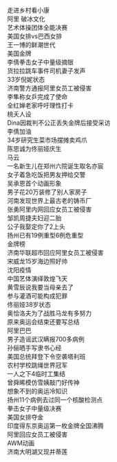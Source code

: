 走进乡村看小康  
阿里 破冰文化  
艺术体操团体全能决赛  
美国女排vs巴西女排  
王一博的鲜潮世代  
美国金牌  
李倩拳击女子中量级摘银  
货拉拉跳车事件司机妻子发声  
33岁倪妮状态  
济南警方通报阿里女员工被侵害  
李隼称女乒完成了使命  
全红婵老家呼吁理性打卡  
桃夭人设  
Dina因裁判不公正丢失金牌后接受采访  
李倩加油  
34岁研究生菜市场摆摊卖鸡爪  
陈思诚为佟丽娅庆生  
马云  
一名新生儿在郑州六院诞生取名亦宸  
女子着急吃饭把男友押给交警  
吴承恩首个动画形象  
男子花20万装修了别人家房子  
河南发现世界上最古老的铸币厂  
张勇阿里内网回应女员工被侵害  
邹凯周捷夫妇迎二胎  
公子我娶定你了2上头  
扬州已有19例重型6例危重型  
金牌榜  
济南华联超市回应阿里女员工被侵害  
宋威龙15岁海边照好帅  
沈阳疫情  
中国艺体演绎敦煌飞天  
黄雪辰说我要当母亲去了  
参与灌酒可能构成犯罪  
佟丽娅38岁状态  
奥恰洛夫为了战胜马龙有多努力  
原来奥运会结束还要写总结  
阿里巴巴  
男子造谣武汉瞒报700多病例  
孙俪晒手写隶书心经  
美国总统拜登下令空袭塔利班  
农村学校跳绳世界冠军  
一人之下4临时工集结  
曾舜晞模仿雪姨敲门好传神  
想象不到的奥运冷知识  
扬州11个病例去过同一个核酸检测点  
拳击女子中量级决赛  
美国女排夺金  
印度得东京奥运第一枚金牌全国沸腾  
阿里回应女员工被侵害  
AWM动画  
济南大明湖又现并蒂莲  
